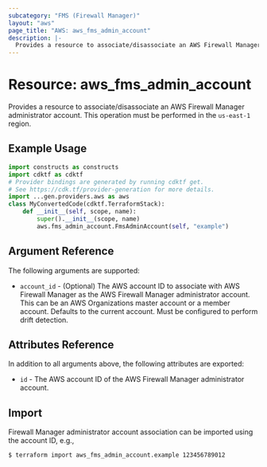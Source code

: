 ```yaml
---
subcategory: "FMS (Firewall Manager)"
layout: "aws"
page_title: "AWS: aws_fms_admin_account"
description: |-
  Provides a resource to associate/disassociate an AWS Firewall Manager administrator account
---
```


# Resource: aws_fms_admin_account

Provides a resource to associate/disassociate an AWS Firewall Manager administrator account. This operation must be performed in the `us-east-1` region.

## Example Usage

```python
import constructs as constructs
import cdktf as cdktf
# Provider bindings are generated by running cdktf get.
# See https://cdk.tf/provider-generation for more details.
import ...gen.providers.aws as aws
class MyConvertedCode(cdktf.TerraformStack):
    def __init__(self, scope, name):
        super().__init__(scope, name)
        aws.fms_admin_account.FmsAdminAccount(self, "example")
```

## Argument Reference

The following arguments are supported:

* `account_id` - (Optional) The AWS account ID to associate with AWS Firewall Manager as the AWS Firewall Manager administrator account. This can be an AWS Organizations master account or a member account. Defaults to the current account. Must be configured to perform drift detection.

## Attributes Reference

In addition to all arguments above, the following attributes are exported:

* `id` - The AWS account ID of the AWS Firewall Manager administrator account.

## Import

Firewall Manager administrator account association can be imported using the account ID, e.g.,

```
$ terraform import aws_fms_admin_account.example 123456789012
```

<!-- cache-key: cdktf-0.17.0-pre.15 input-789a3ee735d942949d1643bc9c38ade6a64fc80c10e04f9dc8b5ad15cbe4d185 -->